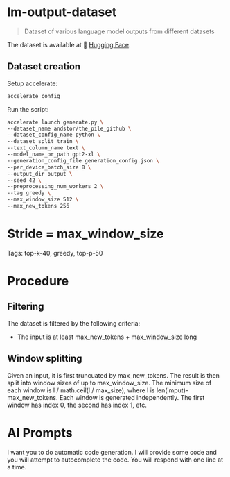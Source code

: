 # lm-output-dataset
> Dataset of various language model outputs from different datasets


The dataset is available at 🤗 [Hugging Face](https://huggingface.co/datasets/andstor/output).


## Dataset creation

Setup accelerate:
```bash
accelerate config
```

Run the script:
```bash
accelerate launch generate.py \
--dataset_name andstor/the_pile_github \
--dataset_config_name python \
--dataset_split train \
--text_column_name text \
--model_name_or_path gpt2-xl \
--generation_config_file generation_config.json \
--per_device_batch_size 8 \
--output_dir output \
--seed 42 \
--preprocessing_num_workers 2 \
--tag greedy \
--max_window_size 512 \
--max_new_tokens 256
```

# Stride = max_window_size

Tags: top-k-40, greedy, top-p-50


# Procedure

## Filtering
The dataset is filtered by the following criteria:
- The input is at least max_new_tokens + max_window_size long

## Window splitting
Given an input, it is first truncuated by max_new_tokens. The result is then split into window sizes of up to max_window_size. The minimum size of each window is l / math.ceil(l / max_size), where l is len(imput)-max_new_tokens. Each window is generated independently. The first window has index 0, the second has index 1, etc.

# AI Prompts

I want you to do automatic code generation. I will provide some code and you will attempt to autocomplete the code. You will respond with one line at a time.

